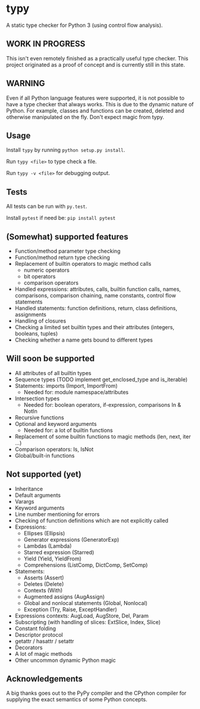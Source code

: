 # typy
A static type checker for Python 3 (using control flow analysis).

## WORK IN PROGRESS
This isn't even remotely finished as a practically useful type checker. This
project originated as a proof of concept and is currently still in this state.

## WARNING
Even if all Python language features were supported, it is not possible to have
a type checker that always works. This is due to the dynamic nature of Python.
For example, classes and functions can be created, deleted and otherwise
manipulated on the fly. Don't expect magic from typy.

## Usage
Install `typy` by running `python setup.py install`.

Run `typy <file>` to type check a file.

Run `typy -v <file>` for debugging output.

## Tests
All tests can be run with `py.test`.

Install `pytest` if need be: `pip install pytest`

## (Somewhat) supported features
- Function/method parameter type checking
- Function/method return type checking
- Replacement of builtin operators to magic method calls
  - numeric operators
  - bit operators
  - comparison operators
- Handled expressions: attributes, calls, builtin function calls, names,
  comparisons, comparison chaining, name constants, control flow statements
- Handled statements: function definitions, return, class definitions,
  assignments
- Handling of closures
- Checking a limited set builtin types and their attributes (integers, booleans, tuples)
- Checking whether a name gets bound to different types

## Will soon be supported
- All attributes of all builtin types
- Sequence types (TODO implement get_enclosed_type and is_iterable)
- Statements: imports (Import, ImportFrom)
    - Needed for: module namespace/attributes
- Intersection types
    - Needed for: boolean operators, if-expression, comparisons In & NotIn
- Recursive functions
- Optional and keyword arguments
    - Needed for: a lot of builtin functions
- Replacement of some builtin functions to magic methods (len, next, iter ...)
- Comparison operators: Is, IsNot
- Global/built-in functions

## Not supported (yet)
- Inheritance
- Default arguments
- Varargs
- Keyword arguments
- Line number mentioning for errors
- Checking of function definitions which are not explicitly called
- Expressions:
  - Ellipses (Ellipsis)
  - Generator expressions (GeneratorExp)
  - Lambdas (Lambda)
  - Starred expression (Starred)
  - Yield (Yield, YieldFrom)
  - Comprehensions (ListComp, DictComp, SetComp)
- Statements:
  - Asserts (Assert)
  - Deletes (Delete)
  - Contexts (With)
  - Augmented assigns (AugAssign)
  - Global and nonlocal statements (Global, Nonlocal)
  - Exception (Try, Raise, ExceptHandler)
- Expressions contexts: AugLoad, AugStore, Del, Param
- Subscripting (with handling of slices: ExtSlice, Index, Slice)
- Constant folding
- Descriptor protocol
- getattr / hasattr / setattr
- Decorators
- A lot of magic methods
- Other uncommon dynamic Python magic

## Acknowledgements
A big thanks goes out to the PyPy compiler and the CPython compiler for
supplying the exact semantics of some Python concepts.
